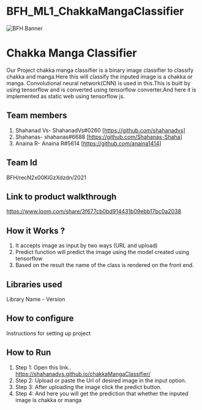 # BFH_ML1_ChakkaMangaClassifier


![BFH Banner](https://trello-attachments.s3.amazonaws.com/542e9c6316504d5797afbfb9/542e9c6316504d5797afbfc1/39dee8d993841943b5723510ce663233/Frame_19.png)
# Chakka Manga Classifier
Our Project chakka manga classifier is a binary image classifier to classify chakka and manga.Here this will classify the inputed image is a chakka or manga. Convolutional neural network(CNN) is used in this.This is built by using tensorflow and is converted using tensorflow converter.And here it is implemented as static web using tensorflow js.
## Team members
1. Shahanad Vs- ShahanadVs#0260 [https://github.com/shahanadvs]
2. Shahanas- shahanas#6688 [https://github.com/Shahanas-Shaha]
3. Anaina R- Anaina R#5614 [https://github.com/anaina1414]
## Team Id
BFH/recN2x00KlGzXdzdn/2021
## Link to product walkthrough
https://www.loom.com/share/3f677cb0bd914431b09ebb17bc0a2038
## How it Works ?
1. It accepts image as input by two ways (URL and upload)
2. Predict function will predict the image using the model created using tensorflow
3. Based on the result the name of the class is rendered on the front end.
## Libraries used
Library Name - Version
## How to configure
Instructions for setting up project
## How to Run
1. Step 1: Open this link.. https://shahanadvs.github.io/chakkaMangaClassifier/
2. Step 2: Upload or paste the Url of desired image in the input option.
3. Step 3: After uploading the image click the predict button.
4. Step 4: And here you will get the prediction that whether the inputed image is chakka or manga
